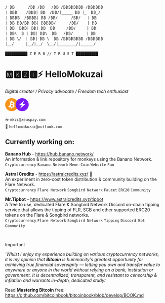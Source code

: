 ```
/ ₿₿      /₿₿ /₿₿   /₿₿ /₿₿₿₿₿₿₿₿ /₿₿₿₿₿₿
| ₿₿₿    /₿₿₿| ₿₿  /₿₿/|_____ ₿₿ |_  ₿₿_/
| ₿₿₿₿  /₿₿₿₿| ₿₿ /₿₿/      /₿₿/   | ₿₿  
| ₿₿ ₿₿/₿₿ ₿₿| ₿₿₿₿₿/      /₿₿/    | ₿₿  
| ₿₿  ₿₿₿| ₿₿| ₿₿  ₿₿     /₿₿/     | ₿₿  
| ₿₿\  ₿ | ₿₿| ₿₿\  ₿₿   /₿₿/      | ₿₿  
| ₿₿ \/  | ₿₿| ₿₿ \  ₿₿ /₿₿₿₿₿₿₿₿ /₿₿₿₿₿₿
|__/     |__/|__/  \__/|________/|______/

██████████ Z E R 0 // T R U S T ██████████
```
# 🅼🅺🆉🅸⚡ HelloMokuzai
*Digital creator / Privacy advocate / Freedom tech enthusiast*

[<img src="https://raw.githubusercontent.com/HelloMokuzai/LightningNode/main/images/ln-btc.png" alt="drawing" height="42"/>](https://github.com/HelloMokuzai/LightningNode)

☕ `mkzi@zeuspay.com`<Br>
💌 `hellomokuzai@outlook.com`

## Currently working on:

**Banano Hub** - https://hub.banano.network/<Br>
An information & link repository for monkeys using the Banano Network.<Br>
`Cryptocurrency` `Banano Network` `Meme-Coin` `Website` `Fun`

**Astral Credits** - https://astralcredits.xyz/ 🚀󠄧󠅖󠅔󠄠󠄣󠅔󠄣󠅓󠄣󠄠󠄤󠅒󠅑󠅓󠅓󠄧󠄣󠄠󠅖󠅑󠅓󠅔󠄢󠄢󠅑󠅕󠄧󠅔󠄧󠅖󠄩󠄡󠄢󠅑󠄣󠄣󠄡󠅕󠄡󠄠󠅔󠄤󠄩󠄧󠄦󠅑󠄣󠄨󠄧󠄥󠄡󠄢󠄥󠄠󠅔󠅒󠅓󠅔󠄩󠅔󠄤󠄩󠅓󠄨<Br>
An experiment in zero-cost token distribution & community building on the Flare Network.<Br>
`Cryptocurrency` `Flare Network` `Songbird Network` `Faucet` `ERC20` `Community`

**Mr.Tipbot** - https://www.astralcredits.xyz/tipbot<Br>
A free to use, dedicated Flare & Songbird Network Discord on-chain tipping service that allows the tipping of FLR, SGB and other supported ERC20 tokens on the Flare & Songbird networks.<Br>
`Cryptocurrency` `Flare Network` `Songbird Network` `Tipping` `Discord Bot` `Community`

<Br>

> [!IMPORTANT]
> *'Whilst I enjoy my experience building on various cryptocurrency networks, it is my opinion that **Bitcoin** is hummanity's greatest opportunity for achieving true financial sovereignty — letting you own and transfer value to anywhere or anyone in the world without relying on a bank, institution or government. It is decentralized, transparent, and  resistant to censorship & inflation and warrants in-depth, dedicated study.'*
> 
> Read **Mastering Bitcoin** free: https://github.com/bitcoinbook/bitcoinbook/blob/develop/BOOK.md
